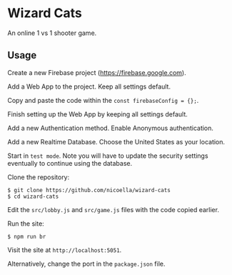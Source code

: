 # Wizard Cats
An online 1 vs 1 shooter game.

## Usage
Create a new Firebase project (https://firebase.google.com).

Add a Web App to the project. Keep all settings default.

Copy and paste the code within the `const firebaseConfig = {};`.

Finish setting up the Web App by keeping all settings default.

Add a new Authentication method. Enable Anonymous authentication.

Add a new Realtime Database. Choose the United States as your location.

Start in `test mode`. Note you will have to update the security settings eventually to continue using the database.

Clone the repository:
```
$ git clone https://github.com/nicoella/wizard-cats
$ cd wizard-cats
```

Edit the `src/lobby.js` and `src/game.js` files with the code copied earlier.

Run the site:
```
$ npm run br
```
Visit the site at `http://localhost:5051`.

Alternatively, change the port in the `package.json` file.

